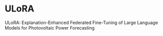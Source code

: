 # ULoRA
ULoRA:  Explanation-Enhanced Federated Fine-Tuning of Large Language Models for Photovoltaic Power Forecasting
